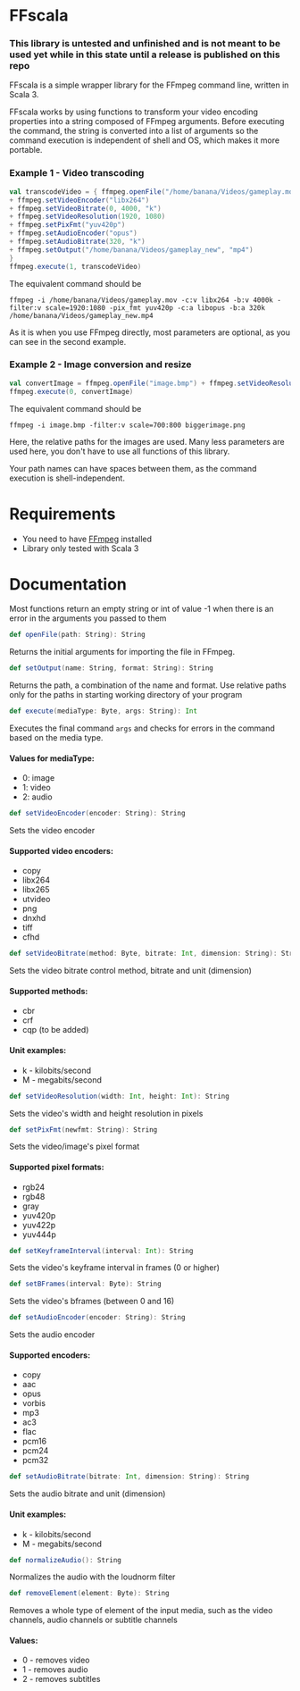 # FFscala
### This library is untested and unfinished and is not meant to be used yet while in this state until a release is published on this repo

FFscala is a simple wrapper library for the FFmpeg command line, written in Scala 3.

FFscala works by using functions to transform your video encoding properties into a string composed of FFmpeg arguments. Before executing the command, the string is converted into a list of arguments so the command execution is independent of shell and OS, which makes it more portable.

### Example 1 - Video transcoding
```scala
val transcodeVideo = { ffmpeg.openFile("/home/banana/Videos/gameplay.mov")
+ ffmpeg.setVideoEncoder("libx264")
+ ffmpeg.setVideoBitrate(0, 4000, "k")
+ ffmpeg.setVideoResolution(1920, 1080)
+ ffmpeg.setPixFmt("yuv420p")
+ ffmpeg.setAudioEncoder("opus")
+ ffmpeg.setAudioBitrate(320, "k")
+ ffmpeg.setOutput("/home/banana/Videos/gameplay_new", "mp4")
}
ffmpeg.execute(1, transcodeVideo)
```

The equivalent command should be
```
ffmpeg -i /home/banana/Videos/gameplay.mov -c:v libx264 -b:v 4000k -filter:v scale=1920:1080 -pix_fmt yuv420p -c:a libopus -b:a 320k /home/banana/Videos/gameplay_new.mp4
```
As it is when you use FFmpeg directly, most parameters are optional, as you can see in the second example.

### Example 2 - Image conversion and resize
```scala
val convertImage = ffmpeg.openFile("image.bmp") + ffmpeg.setVideoResolution(700, 800) + ffmpeg.setOutput("biggerimage", "png")
ffmpeg.execute(0, convertImage)
```
The equivalent command should be
```
ffmpeg -i image.bmp -filter:v scale=700:800 biggerimage.png
```
Here, the relative paths for the images are used. Many less parameters are used here, you don't have to use all functions of this library.

Your path names can have spaces between them, as the command execution is shell-independent.

# Requirements

* You need to have [FFmpeg](https://ffmpeg.org/) installed
* Library only tested with Scala 3

# Documentation
Most functions return an empty string or int of value -1 when there is an error in the arguments you passed to them

```scala
def openFile(path: String): String
```
Returns the initial arguments for importing the file in FFmpeg.

```scala
def setOutput(name: String, format: String): String
```
Returns the path, a combination of the name and format. Use relative paths only for the paths in starting working directory of your program

```scala
def execute(mediaType: Byte, args: String): Int
```
Executes the final command ```args``` and checks for errors in the command based on the media type.
#### Values for mediaType:
* 0: image
* 1: video
* 2: audio

```scala
def setVideoEncoder(encoder: String): String
```
Sets the video encoder
#### Supported video encoders:
* copy
* libx264
* libx265
* utvideo
* png
* dnxhd
* tiff
* cfhd

```scala
def setVideoBitrate(method: Byte, bitrate: Int, dimension: String): String
```
Sets the video bitrate control method, bitrate and unit (dimension)
#### Supported methods:
* cbr
* crf
* cqp (to be added)
#### Unit examples:
* k - kilobits/second
* M - megabits/second

```scala
def setVideoResolution(width: Int, height: Int): String
```
Sets the video's width and height resolution in pixels

```scala
def setPixFmt(newfmt: String): String
```
Sets the video/image's pixel format
#### Supported pixel formats:
* rgb24
* rgb48
* gray
* yuv420p
* yuv422p
* yuv444p

```scala
def setKeyframeInterval(interval: Int): String
```
Sets the video's keyframe interval in frames (0 or higher)

```scala
def setBFrames(interval: Byte): String
```
Sets the video's bframes (between 0 and 16)

```scala
def setAudioEncoder(encoder: String): String
```
Sets the audio encoder
#### Supported encoders:
* copy
* aac
* opus
* vorbis
* mp3
* ac3
* flac
* pcm16
* pcm24
* pcm32

```scala
def setAudioBitrate(bitrate: Int, dimension: String): String
```
Sets the audio bitrate and unit (dimension)
#### Unit examples:
* k - kilobits/second
* M - megabits/second

```scala
def normalizeAudio(): String
```
Normalizes the audio with the loudnorm filter


```scala
def removeElement(element: Byte): String
```
Removes a whole type of element of the input media, such as the video channels, audio channels or subtitle channels
#### Values:
* 0 - removes video
* 1 - removes audio
* 2 - removes subtitles
